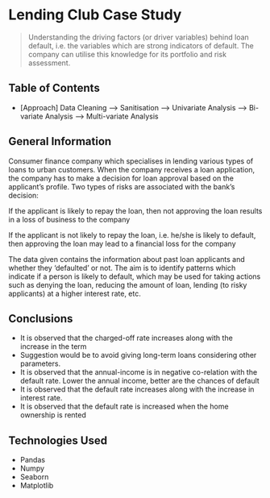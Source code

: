 # Lending Club Case Study
> Understanding the driving factors (or driver variables) behind loan  default, i.e. the variables which are strong indicators of default. The company can utilise this knowledge for its portfolio and risk assessment.


## Table of Contents
* [Approach] Data Cleaning --> Sanitisation --> Univariate Analysis --> Bi-variate Analysis --> Multi-variate Analysis


<!-- You can include any other section that is pertinent to your problem -->

## General Information
Consumer finance company which specialises in lending various types of loans to urban customers. When the company receives a loan application, the company has to make a decision for loan approval based on the applicant’s profile. Two types of risks are associated with the bank’s decision:

If the applicant is likely to repay the loan, then not approving the loan results in a loss of business to the company

If the applicant is not likely to repay the loan, i.e. he/she is likely to default, then approving the loan may lead to a financial loss for the company

The data given contains the information about past loan applicants and whether they ‘defaulted’ or not. The aim is to identify patterns which indicate if a person is likely to default, which may be used for taking actions such as denying the loan, reducing the amount of loan, lending (to risky applicants) at a higher interest rate, etc.

<!-- You don't have to answer all the questions - just the ones relevant to your project. -->

## Conclusions
- It is observed that the charged-off rate increases along with the increase in the term
- Suggestion would be to avoid giving long-term loans considering other parameters.
- It is observed that the annual-income is in negative co-relation with the default rate. Lower the 
annual income, better are the chances of default
- It is observed that the default rate increases along with the increase in interest rate.
- It is observed that the default rate is increased when the home ownership is rented

<!-- You don't have to answer all the questions - just the ones relevant to your project. -->


## Technologies Used
- Pandas
- Numpy
- Seaborn
- Matplotlib
